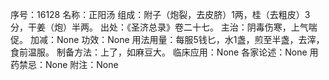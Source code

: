 序号：16128
名称：正阳汤
组成：附子（炮裂，去皮脐）1两，桂（去粗皮）3分，干姜（炮）半两。
出处：《圣济总录》卷二十七。
主治：阴毒伤寒，上气喘促。
加减：None
功效：None
用法用量：每服5钱匕，水1盏，煎至半盏，去滓，食前温服。
制备方法：上了，如麻豆大。
临床应用：None
各家论述：None
用药禁忌：None
附注：None
